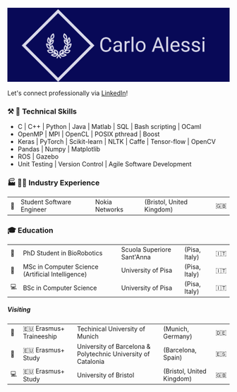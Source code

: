 <p align="center">
  <img src="twitter_header_photo_1.png">
</p>

Let's connect professionally via <a href="https://www.linkedin.com/in/carlo-alessi/">LinkedIn</a>!

### :hammer_and_pick: :wrench: Technical Skills
- C | C++ | Python | Java | Matlab | SQL | Bash scripting | OCaml
- OpenMP | MPI | OpenCL | POSIX pthread | Boost 
- Keras | PyTorch | Scikit-learn | NLTK | Caffe | Tensor-flow | OpenCV
- Pandas | Numpy | Matplotlib
- ROS | Gazebo
- Unit Testing | Version Control | Agile Software Development

### :factory: :man_scientist:  Industry Experience
| | | | | |
|-|-|-|-|-|
| :satellite: | Student Software Engineer | Nokia Networks | (Bristol, United Kingdom) | :uk: |

### :mortar_board: Education 
| |                                                   |                            |               |   |
|-|---------------------------------------------------|----------------------------|---------------|---|
| :robot: | PhD Student in BioRobotics                        | Scuola Superiore Sant'Anna | (Pisa, Italy) | :it:  |
| :brain: | MSc in Computer Science (Artificial Intelligence) | University of Pisa         | (Pisa, Italy) | :it:  |
| :computer: | BSc in Computer Science                           | University of Pisa         | (Pisa, Italy) | :it:  |

##### Visiting
| |                                                   |                            |               |   |
|-|---------------------------------------------------|----------------------------|---------------|---|
| :robot: | :eu: Erasmus+ Traineeship  | Techinical University of Munich | (Munich, Germany) | :de:  |
| :brain: | :eu: Erasmus+ Study | University of Barcelona & Polytechnic University of Catalonia  | (Barcelona, Spain) | :es:  |
| :computer: | :eu: Erasmus+ Study      | University of Bristol        | (Bristol, United Kingdom) | :uk:  |
